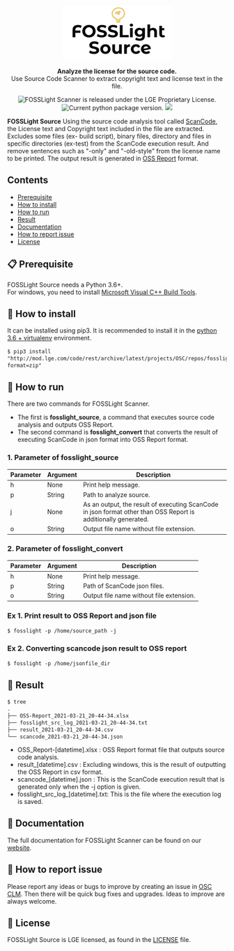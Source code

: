<center>

[![FOSSLight Source](doc/img/fosslight_source.png)](http://mod.lge.com/code/projects/OSC/repos/fosslight_source)
</center>

<p align="center">
  <strong>Analyze the license for the source code.</strong><br>
  Use Source Code Scanner to extract copyright text and license text in the file.
</p>

<p align="center">
    <img src="https://img.shields.io/badge/license-LGE-orange.svg" alt="FOSSLight Scanner is released under the LGE Proprietary License." />
    <img src="https://img.shields.io/badge/pypi-v1.2-brightgreen.svg" alt="Current python package version." />
    <img src="https://img.shields.io/badge/python-3.6+-blue.svg" />
</p>

**FOSSLight Source** Using the source code analysis tool called [ScanCode][sc], the License text and Copyright text included in the file are extracted. Excludes some files (ex- build script), binary files, directory and files in specific directories (ex-test) from the ScanCode execution result. And remove sentences such as "-only" and "-old-style" from the license name to be printed. The output result is generated in [OSS Report][or] format.

[sc]: https://github.com/nexB/scancode-toolkit
[or]: http://collab.lge.com/main/x/xDHlFg

## Contents

- [Prerequisite](#-prerequisite)
- [How to install](#-how-to-install)
- [How to run](#-how-to-run)
- [Result](#-result)
- [Documentation](#-documentation)
- [How to report issue](#-how-to-report-issue)
- [License](#-license)


## 📋 Prerequisite

FOSSLight Source needs a Python 3.6+.    
For windows, you need to install [Microsoft Visual C++ Build Tools][ms_build].

[ms_build]: https://visualstudio.microsoft.com/vs/older-downloads/

## 🎉 How to install

It can be installed using pip3. It is recommended to install it in the [python 3.6 + virtualenv][anaconda] environment.

```
$ pip3 install "http://mod.lge.com/code/rest/archive/latest/projects/OSC/repos/fosslight_source/archive?format=zip" 
```
[anaconda]: http://collab.lge.com/main/x/RfxdTQ

## 🚀 How to run

There are two commands for FOSSLight Scanner. 
- The first is **fosslight_source**, a command that executes source code analysis and outputs OSS Report.
- The second command is **fosslight_convert** that converts the result of executing ScanCode in json format into OSS Report format.

### 1. Parameter of fosslight_source      
| Parameter  | Argument | Description |
| ------------- | ------------- | ------------- |
| h | None | Print help message. | 
| p | String | Path to analyze source. | 
| j | None | As an output, the result of executing ScanCode in json format other than OSS Report is additionally generated. | 
| o | String | Output file name without file extension. | 

### 2. Parameter of fosslight_convert      
| Parameter  | Argument | Description |
| ------------- | ------------- | ------------- |
| h | None | Print help message. | 
| p | String | Path of ScanCode json files. | 
| o | String | Output file name without file extension. | 
   

### Ex 1. Print result to OSS Report and json file
```
$ fosslight -p /home/source_path -j
```

### Ex 2. Converting scancode json result to OSS report
```
$ fosslight -p /home/jsonfile_dir
```

## 📁 Result

```
$ tree
.
├── OSS-Report_2021-03-21_20-44-34.xlsx
├── fosslight_src_log_2021-03-21_20-44-34.txt
├── result_2021-03-21_20-44-34.csv
└── scancode_2021-03-21_20-44-34.json

```
- OSS_Report-[datetime].xlsx : OSS Report format file that outputs source code analysis.
- result_[datetime].csv : Excluding windows, this is the result of outputting the OSS Report in csv format.
- scancode_[datetime].json : This is the ScanCode execution result that is generated only when the -j option is given.
- fosslight_src_log_[datetime].txt: This is the file where the execution log is saved.


## 📖 Documentation

The full documentation for FOSSLight Scanner can be found on our [website][docs].

[docs]: http://collab.lge.com/main/x/saAMRw

## 👏 How to report issue

Please report any ideas or bugs to improve by creating an issue in [OSC CLM][cl]. Then there will be quick bug fixes and upgrades. Ideas to improve are always welcome.

[cl]: http://clm.lge.com/issue/browse/OSC

## 📄 License

FOSSLight Source is LGE licensed, as found in the [LICENSE][l] file.

[l]: http://mod.lge.com/code/projects/OSC/repos/fosslight_source/browse/LICENSE
